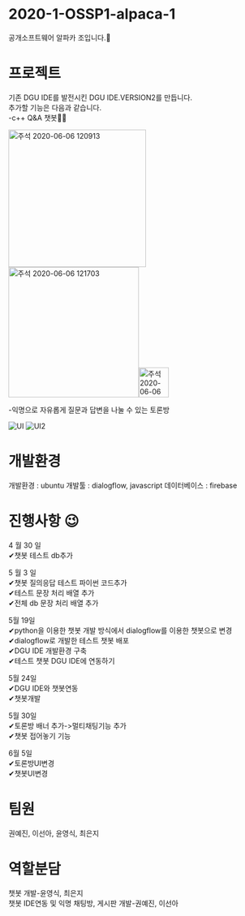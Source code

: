 # 2020-1-OSSP1-alpaca-1
공개소프트웨어 알파카 조입니다.🦙

# 프로젝트 
기존 DGU IDE를 발전시킨 DGU IDE.VERSION2를 만듭니다.  
추가할 기능은 다음과 같습니다.  
-c++ Q&A 챗봇👨‍💻  


<img width="271" alt="주석 2020-06-06 120913" src="https://user-images.githubusercontent.com/62542277/83934886-eb4d7b00-a7ee-11ea-99e9-e43f24ebbd0c.png"><img width="257" alt="주석 2020-06-06 121703" src="https://user-images.githubusercontent.com/62542277/83934971-c9a0c380-a7ef-11ea-9475-5eb05df194e6.png"><img width="59" alt="주석 2020-06-06 120934" src="https://user-images.githubusercontent.com/62542277/83934923-539c5c80-a7ef-11ea-9a13-7dded584816b.png">  

-익명으로 자유롭게 질문과 답변을 나눌 수 있는 토론방  

![UI](https://user-images.githubusercontent.com/62545246/83891076-99bdd580-a787-11ea-913c-a43592570b28.JPG)
![UI2](https://user-images.githubusercontent.com/62545246/83891398-0f29a600-a788-11ea-8521-95108ccb3d37.JPG)


# 개발환경
개발환경 : ubuntu
개발툴 : dialogflow, javascript
데이터베이스 : firebase

# 진행사항 😉 
4 월 30 일  
✔챗봇 테스트 db추가  

5 월 3 일  
✔챗봇 질의응답 테스트 파이썬 코드추가   
✔테스트 문장 처리 배열 추가  
✔전체 db 문장 처리 배열 추가 

5월 19일   
✔python을 이용한 챗봇 개발 방식에서 dialogflow를 이용한 챗봇으로 변경  
✔dialogflow로 개발한 테스트 챗봇 배포   
✔DGU IDE 개발환경 구축   
✔테스트 챗봇 DGU IDE에 연동하기

5월 24일   
✔DGU IDE와 챗봇연동   
✔챗봇개발   

5월 30일   
✔토론방 배너 추가->멀티채팅기능 추가  
✔챗봇 접어놓기 기능 

6월 5일    
✔토론방UI변경    
✔챗봇UI변경
# 팀원
권예진, 이선아, 윤영식, 최은지  

# 역할분담
챗봇 개발-윤영식, 최은지  
챗봇 IDE연동 및 익명 채팅방, 게시판 개발-권예진, 이선아 
